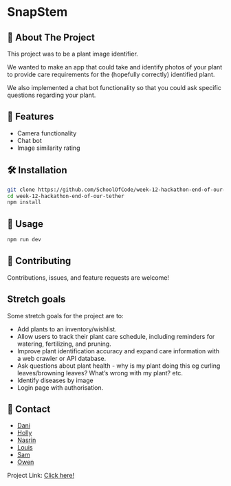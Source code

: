 # SnapStem

## 🚀 About The Project

This project was to be a plant image identifier.

We wanted to make an app that could take and identify photos of your plant to provide care requirements for the (hopefully correctly) identified plant.

We also implemented a chat bot functionality so that you could ask specific questions regarding your plant.

## 🌟 Features

- Camera functionality
- Chat bot
- Image similarity rating

## 🛠️ Installation

```bash
git clone https://github.com/SchoolOfCode/week-12-hackathon-end-of-our-tether.git
cd week-12-hackathon-end-of-our-tether
npm install
```

## 📌 Usage

```bash
npm run dev
```

## 🤝 Contributing

Contributions, issues, and feature requests are welcome!

## Stretch goals

Some stretch goals for the project are to:

- Add plants to an inventory/wishlist.
- Allow users to track their plant care schedule, including reminders for watering, fertilizing, and pruning.
- Improve plant identification accuracy and expand care information with a web crawler or API database.
- Ask questions about plant health - why is my plant doing this eg curling leaves/browning leaves? What’s wrong with my plant? etc.
- Identify diseases by image
- Login page with authorisation.



## 📧 Contact

- [Dani](https://github.com/daniellem62)
- [Holly](https://github.com/Holl4444)
- [Nasrin](https://github.com/Nas1010)
- [Louis](https://github.com/L-Brookling)
- [Sam](https://github.com/samannetts8)
- [Owen](https://github.com/Oweshbin)

Project Link: [Click here!](https://github.com/SchoolOfCode/week-12-hackathon-end-of-our-tether.git)
